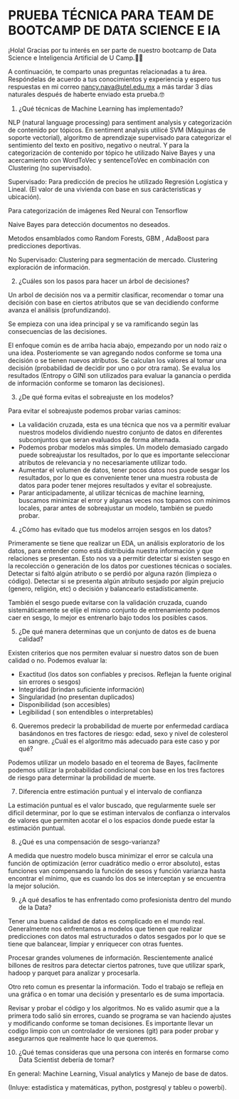 # PRUEBA TÉCNICA PARA TEAM DE BOOTCAMP DE DATA SCIENCE E IA

¡Hola! Gracias por tu interés en ser parte de nuestro bootcamp de Data Science e Inteligencia Artificial de U Camp.🤖🚀 

A continuación, te comparto unas preguntas relacionadas a tu área. Respóndelas de acuerdo a tus conocimientos y experiencia y espero tus respuestas en mi correo nancy.nava@utel.edu.mx a más tardar 3 días naturales después de haberte enviado esta prueba.🤓



1. ¿Qué técnicas de Machine Learning has implementado?

NLP (natural language processing) para sentiment analysis y categorización de contenido por tópicos. En sentiment analysis utilicé SVM (Máquinas de soporte vectorial), algoritmo de aprendizaje supervisado para categorizar el sentimiento del texto en positivo, negativo o neutral. Y para la categorización de contenido por tópico he utilizado Naive Bayes y una acercamiento con WordToVec y sentenceToVec en combinación con Clustering (no supervisado). 

Supervisado:
Para predicción de precios he utilizado Regresión Logística y Lineal.  (El valor de una vivienda con base en sus carácteristicas y ubicación).

Para categorización de imágenes Red Neural con Tensorflow 

Naive Bayes para detección documentos no deseados.

Metodos ensamblados como Random Forests, GBM , AdaBoost para predicciones deportivas.

No Supervisado:
Clustering para segmentación de mercado.
Clustering exploración de información.


2. ¿Cuáles son los pasos para hacer un árbol de decisiones?

Un arbol de decisión nos va a permitir clasificar, recomendar o tomar una decisión con base en ciertos atributos que se van decidiendo conforme avanza el análisis (profundizando). 

Se empieza con una idea principal y se va ramificando según las consecuencias de las decisiones.

El enfoque común es de arriba hacia abajo, empezando por un nodo raiz o una idea. 
Posteriomente se van agregando nodos conforme se toma una decisión o se tienen nuevos atributos.
Se calculan los valores al tomar una decisión (probabilidad de decidir por uno o por otra rama).
Se evalua los resultados (Entropy o GINI son utilizados para evaluar la ganancia o perdida de información conforme se tomaron las decisiones).


3. ¿De qué forma evitas el sobreajuste en los modelos?

Para evitar el sobreajuste podemos probar varias caminos:

- La validación cruzada, esta es una técnica que nos va a permitir evaluar nuestros modelos dividiendo nuestro conjunto de datos en diferentes subconjuntos que seran evaluados de forma alternada.  
- Podemos probar modelos más simples. Un modelo demasiado cargado puede sobreajustar los resultados, por lo que es importante seleccionar atributos de relevancia y no necesariamente utilizar todo.
- Aumentar el volumen de datos, tener pocos datos nos puede sesgar los resultados, por lo que es conveniente tener una muestra robusta de datos para poder tener mejores resultados y evitar el sobreajuste.
- Parar anticipadamente, al utilizar técnicas de machine learning, buscamos minimizar el error y algunas veces nos topamos con mínimos locales, parar antes de sobreajustar un modelo, también se puedo probar.


4. ¿Cómo has evitado que tus modelos arrojen sesgos en los datos?

Primeramente se tiene que realizar un EDA, un análisis exploratorio de los datos, para entender como está distribuida nuestra información y que relaciones se presentan. Esto nos va a permitir detectar si existen sesgo en la recolección o generación de los datos por cuestiones técnicas o sociales.  Detectar si faltó algún atributo o se perdió por alguna razón (limpieza o código). Detectar si se presenta algún atributo sesjado por algún prejucio (genero, religión, etc) o decisión y balancearlo estadísticamente. 

También el sesgo puede evitarse con la validación cruzada, cuando sistemáticamente se elije el mismo conjunto de entrenamiento podemos caer en sesgo, lo mejor es entrenarlo bajo todos los posibles casos.


5. ¿De qué manera determinas que un conjunto de datos es de buena calidad?

Existen criterios que nos permiten evaluar si nuestro datos son de buen calidad o no.
Podemos evaluar la:

- Exactitud (los datos son confiables y precisos. Reflejan la fuente original sin errores o sesgos) 
- Integridad (brindan suficiente información)
- Singularidad (no presentan duplicados)
- Disponibilidad (son accesibles)
- Legibilidad ( son entendibles o interpretables)


6. Queremos predecir la probabilidad de muerte por enfermedad cardíaca basándonos en tres factores de riesgo: edad, sexo y nivel de colesterol en sangre. ¿Cuál es el algoritmo más adecuado para este caso y por qué?

Podemos utilizar un modelo basado en el teorema de Bayes, facilmente podemos utilizar la probabilidad condicional con base en los tres factores de riesgo para determinar la probilidad de muerte. 


7. Diferencia entre estimación puntual y el intervalo de confianza

La estimación puntual es el valor buscado, que regularmente suele ser dificil determinar, por lo que se estiman intervalos de confianza o intervalos de valores que permiten acotar el o los espacios donde puede estar la estimación puntual. 



8. ¿Qué es una compensación de sesgo-varianza?

A medida que nuestro modelo busca minimizar el error se calcula una función de optimización (error cuadrático medio o error absoluto), estas funciones van compensando la función de sesos y función varianza hasta encontrar el mínimo, que es cuando los dos se interceptan y se encuentra la mejor solución.   


9. ¿A qué desafíos te has enfrentado como profesionista dentro del mundo de la Data?

Tener una buena calidad de datos es complicado en el mundo real.  Generalmente nos enfrentamos a modelos que tienen que realizar predicciones con datos mal estructurados o datos sesgados por lo que se tiene que balancear, limpiar y enriquecer con otras fuentes. 

Procesar grandes volumenes de información.  Rescientemente analicé billones de resitros para detectar ciertos patrones, tuve que utilizar spark, hadoop y parquet para analizar y procesarla. 

Otro reto comun es presentar la información.  Todo el trabajo se refleja en una gráfica o en tomar una decisión y presentarlo es de suma importacia. 

Revisar y probar el código y los algoritmos. No es valido asumir que a la primera todo salió sin errores, cuando se programa se van haciendo ajustes y modificando conforme se toman decisiones. Es importante llevar un codigo limpio con un controlador de versiones (git) para poder probar y asegurarnos que realmente hace lo que queremos. 





10. ¿Qué temas consideras que una persona con interés en formarse como Data Scientist debería de tomar?

En general:
Machine Learning, Visual analytics y Manejo de base de datos.

(Inluye: estadística y matemáticas, python, postgresql y tableu o powerbi). 


